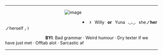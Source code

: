 ***

              ![image](https://github.com/user-attachments/assets/3d804d33-6dd7-45ad-8b72-8c5e4c9d9267)


        
                  ✦ ۶⠀Willy⠀**or**⠀Yuna⠀◡◡⠀sheノ**her**ノherself ◞ ꒱
                      
           **BYI**: Bad grammar ‧ Weird humour ‧ Dry texter if we have just met ‧ Offtab alot ‧ Sarcastic af

***
